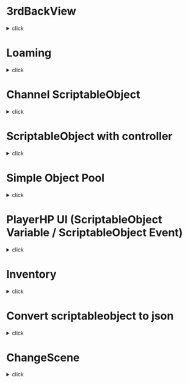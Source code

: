 # 3rdBackView
<details>
  <summary> click </summary>
3인칭 백뷰

https://youtu.be/537B1kJp9YQ 참고

<img src="https://user-images.githubusercontent.com/84231954/145943447-132b7da4-872e-41ff-8990-26254e5736f2.gif">
</details>
 
# Loaming
<details>
  <summary> click </summary>
오브젝트 로밍
 
  
<img src="https://user-images.githubusercontent.com/84231954/145973894-48c9cbf4-27ff-4119-bb83-0062a377787a.gif">
</details>

# Channel ScriptableObject
<details>
  <summary> click </summary>
  
monobehaviour대신 사용하는 ScriptableObject를 이용한 decoupling 구조

https://youtu.be/WLDgtRNK2VE 참고

<img src="https://user-images.githubusercontent.com/84231954/146162376-de3ff9cf-7c7e-49a8-a86b-c66ce87ef2f0.gif">
</details>

# ScriptableObject with controller
<details>
  <summary> click </summary>

  scriptable object를 이용해 animation, move, input 같의 의존성을 최소화 한 구조
  
</details>

# Simple Object Pool
<details>
  <summary> click </summary>
  
심플한 오브젝트 풀

<img src="https://user-images.githubusercontent.com/84231954/147627491-27d1b13b-1131-410f-892d-036b32c1c134.gif">
</details>

# PlayerHP UI (ScriptableObject Variable / ScriptableObject Event)
<details>
  <summary> click </summary>
 
 scriptableObject를 이용한 HealthValue와 이벤트 콜백

<img src="https://user-images.githubusercontent.com/84231954/147641949-60e6ccfb-feca-4164-b4fc-a0af36db4dd4.gif">
<img src="https://user-images.githubusercontent.com/84231954/147641722-f23e0488-ff1a-4b96-b588-1aad9dc6c5a4.png">
<img src="https://user-images.githubusercontent.com/84231954/147641750-e407f6c1-711a-4cc9-9879-23e23aaf624c.png">
<img src="https://user-images.githubusercontent.com/84231954/147725970-fe557215-e342-4f77-851b-e81bc4aba0b2.png">
</details>


# Inventory 
<details>
  <summary> click </summary>

 InventoryContainer : Equip 이벤트 실행
  InventoryUI, EquipUI -> Equip 이벤트 Listen
<img src="https://user-images.githubusercontent.com/84231954/147725311-b6eed81e-2cc2-4c7f-abee-af2d24ddbd7c.gif">
<img src="https://user-images.githubusercontent.com/84231954/147725850-919d97c6-ece3-4588-988b-4cee2d48ec51.png">
<img src="https://user-images.githubusercontent.com/84231954/147725854-3baddd29-fa10-4683-b30c-89b14af4e373.png">
<img src="https://user-images.githubusercontent.com/84231954/147725875-a948e9df-8687-4b17-8470-156b7f183692.png">
<img src="https://user-images.githubusercontent.com/84231954/147725939-3a017229-06e9-44ca-b63f-7af17039739f.png">
  
</details>

# Convert scriptableobject to json 
<details>
  <summary> click </summary>

아이템 제작은 UnityClient에서 scriptableobject로 생산성 증가
서버에서도 같은 데이터 사용을 위해 json컨버팅작업
서버에서는 json데이터 파싱 후 사용

<img src="https://user-images.githubusercontent.com/84231954/147738590-e496d8ec-496d-44bd-b194-f9e06586651f.gif">
<img src="https://user-images.githubusercontent.com/84231954/147738454-9ba60af5-f1e0-4854-8cf1-fae0b317d72e.png">
<img src="https://user-images.githubusercontent.com/84231954/147738483-7fb4fa2c-ad66-43a3-89b3-8d0a4e360333.png">
<img src="https://user-images.githubusercontent.com/84231954/147739926-d58584ec-0e36-42d8-965d-2654a01bc741.png">

</details>


# ChangeScene
<details>
  <summary> click </summary>

  Scene 변경과 SceneStack으로 Scene돌아가기
  
<img src="https://user-images.githubusercontent.com/84231954/147807485-32a384e0-9efd-418d-a942-584e7262c793.gif">
<img src="https://user-images.githubusercontent.com/84231954/147807547-61ddd28e-98d5-4f3a-8e2b-88dac9a9070c.png">
<img src="https://user-images.githubusercontent.com/84231954/147807565-b9f527d0-079d-402d-b47d-9f58b52ccd99.png">
<img src="https://user-images.githubusercontent.com/84231954/147807596-b32e33f0-3f31-4389-a99d-bb4e67b69763.png">

</details>
